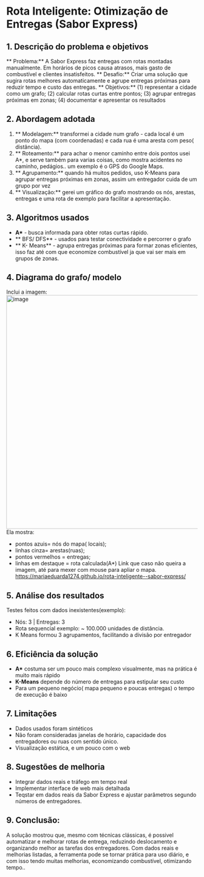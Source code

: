 # Rota Inteligente: Otimização de Entregas (Sabor Express)

## 1. Descrição do problema e objetivos 
** Problema:** A Sabor Express faz entregas com rotas montadas manualmente. Em horários de picos causa atrasos, mais gasto de combustível e clientes insatisfeitos. 
** Desafio:** Criar uma solução que sugira rotas melhores automaticamente e agrupe entregas próximas para reduzir tempo e custo das entregas.
** Objetivos:** (1) representar a cidade como um grafo; (2) calcular rotas curtas entre pontos; (3) agrupar entregas próximas em zonas; (4) documentar e apresentar os resultados 

## 2. Abordagem adotada 
1. ** Modelagem:** transformei a cidade num grafo - cada local é um ponto do mapa  (com coordenadas) e cada rua é uma aresta com peso( distância).
2. ** Roteamento:** para achar o menor caminho entre dois pontos usei A*, e serve também para varias coisas, como mostra acidentes no caminho, pedágios.. um exemplo é  o GPS do Google Maps.
3. ** Agrupamento:** quando há muitos pedidos, uso K-Means para agrupar entregas próximas em zonas, assim um entregador cuida de um grupo por vez
4. ** Visualização:** gerei um gráfico do grafo mostrando os nós, arestas, entregas e uma rota de exemplo para facilitar a apresentação.

 ## 3. Algoritmos usados
 - **A\*** - busca informada para obter rotas curtas rápido.
 - ** BFS/ DFS** - usados para testar conectividade e percorrer o grafo
 - ** K- Means** - agrupa entregas próximas para formar zonas eficientes, isso faz até com que economize combustível ja que vai ser mais em grupos de zonas.

## 4. Diagrama do grafo/ modelo 
Inclui a imagem:
<img width="1363" height="614" alt="image" src="https://github.com/user-attachments/assets/28806afa-2a8a-465b-ac65-d83c57d0d978" />
Ela mostra: 
- pontos azuis= nós do mapa( locais);
- linhas cinza= arestas(ruas); 
- pontos vermelhos = entregas;
- linhas em destaque = rota calculada(A*)
Link que caso não queira a imagem, até para mexer com mouse para apliar o mapa.
https://mariaeduarda1274.github.io/rota-inteligente--sabor-express/

## 5. Análise dos resultados
Testes feitos com dados inexistentes(exemplo):
- Nós: 3 | Entregas: 3
- Rota sequencial exemplo: ~ 100.000 unidades de distância.
- K Means formou 3 agrupamentos, facilitando a divisão por entregador

## 6. Eficiência da solução 
- **A\*** costuma ser um pouco mais complexo visualmente, mas na prática é muito mais rápido
- **K-Means** depende do número de entregas para estipular seu custo
- Para um pequeno negócio( mapa pequeno e poucas entregas) o tempo de execução é baixo

## 7. Limitações 
- Dados usados foram sintéticos
- Não foram consideradas janelas de horário, capacidade dos entregadores ou ruas com sentido único.
- Visualização estática, e um pouco com o web

## 8. Sugestões de melhoria 
- Integrar dados reais e tráfego em tempo real
- Implementar interface de web mais detalhada
- Teqstar em dados reais da Sabor Express e ajustar parâmetros segundo números de entregadores.

## 9. Conclusão: 
A solução mostrou que, mesmo com técnicas clássicas, é possivel automatizar e melhorar rotas de entrega, reduzindo deslocamento e organizando melhor as tarefas dos entregadores. Com dados reais e melhorias listadas, a ferramenta pode se tornar prática para uso diário, e com isso tendo muitas melhorias, economizando combustível, otimizando tempo.. 




















